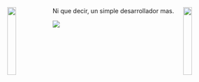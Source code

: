 <img align='left' src='https://github.com/bryanlolry/bryanlolry/blob/master/gifs/giffOne.gif' width='20%'> 
<img align='right' src='https://github.com/bryanlolry/bryanlolry/blob/master/gifs/giffTwo.gif' width='20%'> 


</hr>
Ni que decir, un simple desarrollador mas.

![](https://komarev.com/ghpvc/?username=bryanlolry&color=blue)

			
	


